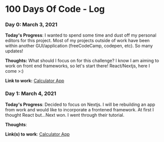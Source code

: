 # 100 Days Of Code - Log

### Day 0: March 3, 2021

**Today's Progress**: I wanted to spend some time and dust off my personal editors for this project. Most of my projects outside of work have been within another GUI/application (freeCodeCamp, codepen, etc). So many updates! 

**Thoughts:** What should I focus on for this challenge? I know I am aiming to work on front end frameworks, so let's start there! React/Nextjs, here I come >:)

**Link to work:** [Calculator App](http://www.example.com)

### Day 1: March 4, 2021 

**Today's Progress**: Decided to focus on Nextjs. I will be rebuilding an app from work and would like to incorporate a frontened framework. At first I thought React but...Next won. I went through their tutorial. 

**Thoughts**: 

**Link(s) to work**: [Calculator App](http://www.example.com)

